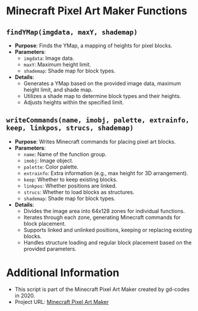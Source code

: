 # Minecraft Pixel Art Maker Functions

## `findYMap(imgdata, maxY, shademap)`
- **Purpose**: Finds the YMap, a mapping of heights for pixel blocks.
- **Parameters**:
  - `imgdata`: Image data.
  - `maxY`: Maximum height limit.
  - `shademap`: Shade map for block types.
- **Details**:
  - Generates a YMap based on the provided image data, maximum height limit, and shade map.
  - Utilizes a shade map to determine block types and their heights.
  - Adjusts heights within the specified limit.

## `writeCommands(name, imobj, palette, extrainfo, keep, linkpos, strucs, shademap)`
- **Purpose**: Writes Minecraft commands for placing pixel art blocks.
- **Parameters**:
  - `name`: Name of the function group.
  - `imobj`: Image object.
  - `palette`: Color palette.
  - `extrainfo`: Extra information (e.g., max height for 3D arrangement).
  - `keep`: Whether to keep existing blocks.
  - `linkpos`: Whether positions are linked.
  - `strucs`: Whether to load blocks as structures.
  - `shademap`: Shade map for block types.
- **Details**:
  - Divides the image area into 64x128 zones for individual functions.
  - Iterates through each zone, generating Minecraft commands for block placement.
  - Supports linked and unlinked positions, keeping or replacing existing blocks.
  - Handles structure loading and regular block placement based on the provided parameters.

# Additional Information
- This script is part of the Minecraft Pixel Art Maker created by gd-codes in 2020.
- Project URL: [Minecraft Pixel Art Maker](https://gd-codes.github.io/mc-pixelart-maker/)
